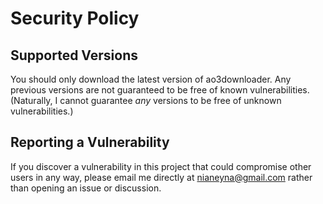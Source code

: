 # Security Policy

## Supported Versions

You should only download the latest version of ao3downloader. Any previous versions are not guaranteed to be free of known vulnerabilities. (Naturally, I cannot guarantee *any* versions to be free of unknown vulnerabilities.)

## Reporting a Vulnerability

If you discover a vulnerability in this project that could compromise other users in any way, please email me directly at nianeyna@gmail.com rather than opening an issue or discussion.
